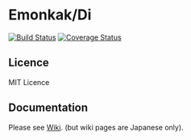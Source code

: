 # Emonkak/Di

[![Build Status](https://travis-ci.org/emonkak/php-di.png)](https://travis-ci.org/emonkak/php-di)
[![Coverage Status](https://coveralls.io/repos/emonkak/php-di/badge.png)](https://coveralls.io/r/emonkak/php-di)

## Licence

MIT Licence

## Documentation

Please see [Wiki](https://github.com/emonkak/php-di/wiki). (but wiki pages are Japanese only).
